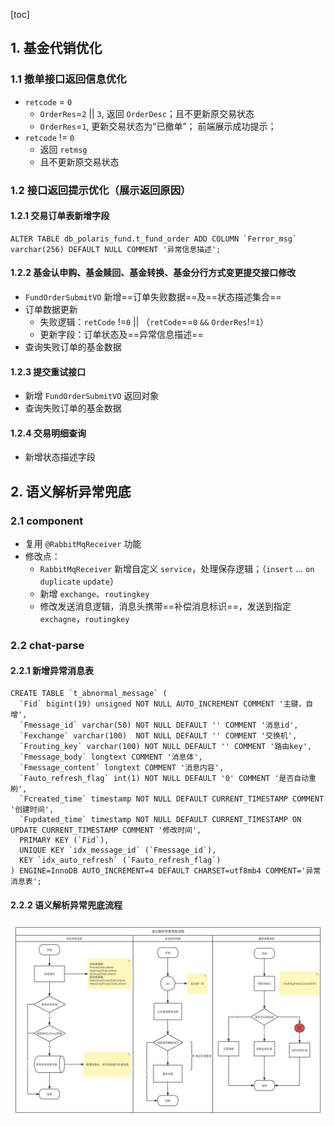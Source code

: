 [toc]





## 1. 基金代销优化

### 1.1 撤单接口返回信息优化

- `retcode` = `0` 
  - `OrderRes`=`2` || `3`, 返回 `OrderDesc`；且不更新原交易状态
  - `OrderRes`=`1`, 更新交易状态为“已撤单”； 前端展示成功提示；
- `retcode` != `0`
  - 返回 `retmsg`
  - 且不更新原交易状态

### 1.2 接口返回提示优化（展示返回原因）

#### 1.2.1 交易订单表新增字段

```mysql
ALTER TABLE db_polaris_fund.t_fund_order ADD COLUMN `Ferror_msg` varchar(256) DEFAULT NULL COMMENT '异常信息描述';

```

#### 1.2.2 基金认申购、基金赎回、基金转换、基金分行方式变更提交接口修改

- `FundOrderSubmitVO` 新增==订单失败数据==及==状态描述集合==
- 订单数据更新
  - 失败逻辑：`retCode` !=`0` || （`retCode`==`0` `&&` `OrderRes`!=`1`）
  - 更新字段：订单状态及==异常信息描述==
- 查询失败订单的基金数据



#### 1.2.3 提交重试接口

- 新增 `FundOrderSubmitVO` 返回对象
- 查询失败订单的基金数据



#### 1.2.4 交易明细查询

- 新增状态描述字段



## 2. 语义解析异常兜底

### 2.1 component

- 复用 `@RabbitMqReceiver` 功能
- 修改点：
  - `RabbitMqReceiver` 新增自定义 `service`，处理保存逻辑；（`insert` ... `on` `duplicate` `update`）
  - 新增 `exchange`、`routingkey`
  - 修改发送消息逻辑，消息头携带==补偿消息标识==，发送到指定 `exchagne`，`routingkey`



### 2.2 chat-parse

#### 2.2.1 新增异常消息表

```mysql
CREATE TABLE `t_abnormal_message` (
  `Fid` bigint(19) unsigned NOT NULL AUTO_INCREMENT COMMENT '主键，自增',
  `Fmessage_id` varchar(50) NOT NULL DEFAULT '' COMMENT '消息id',
  `Fexchange` varchar(100)  NOT NULL DEFAULT '' COMMENT '交换机',
  `Frouting_key` varchar(100) NOT NULL DEFAULT '' COMMENT '路由key',
  `Fmessage_body` longtext COMMENT '消息体',
  `Fmessage_content` longtext COMMENT '消息内容',
  `Fauto_refresh_flag` int(1) NOT NULL DEFAULT '0' COMMENT '是否自动重刷',
  `Fcreated_time` timestamp NOT NULL DEFAULT CURRENT_TIMESTAMP COMMENT '创建时间',
  `Fupdated_time` timestamp NOT NULL DEFAULT CURRENT_TIMESTAMP ON UPDATE CURRENT_TIMESTAMP COMMENT '修改时间',
  PRIMARY KEY (`Fid`),
  UNIQUE KEY `idx_message_id` (`Fmessage_id`),
  KEY `idx_auto_refresh` (`Fauto_refresh_flag`)
) ENGINE=InnoDB AUTO_INCREMENT=4 DEFAULT CHARSET=utf8mb4 COMMENT='异常消息表';
```

#### 2.2.2 语义解析异常兜底流程
![语义解析异常兜底流程](../../_media/V2.23/语义解析异常兜底流程.png)




​	